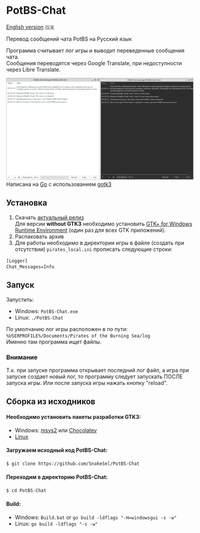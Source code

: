 # PotBS-Chat

[English version](README_EN.md) 🇬🇧

Перевод сообщений чата PotBS на Русский язык

Программа считывает лог игры и выводит переведенные сообщения чата.  
Сообщения переводятся через Google Translate, при недоступности через Libre Translate.  

![](img/potbs-chat.jpg)
Написана на [Go](https://golang.org/) с использованием [gotk3](https://github.com/gotk3/gotk3)

## Установка
1. Скачать [актуальный релиз](https://github.com/SnakeSel/PotBS-Chat/releases)  
Для версии **without GTK3** необходимо установить [GTK+ for Windows Runtime Environment](https://github.com/tschoonj/GTK-for-Windows-Runtime-Environment-Installer) (один раз для всех GTK приложений).
2. Распаковать архив
3. Для работы необходимо в директории игры в файле (создать при отсутствии) `pirates_local.ini` прописать следующие строки:
```
[Logger]
Chat_Messages=Info
```

## Запуск ##
Запустить:
- Windows: `PotBS-Chat.exe`
- Linux: `./PotBS-Chat`

По умолчанию лог игры расположен в по пути: `%USERPROFILE%/Documents/Pirates of the Burning Sea/log`  
Именно там программа ищет файлы.  

### Внимание ###
Т.к. при запуске программа открывает последний лог файл, а игра при запуске создает новый лог, то 
программу следует запускать ПОСЛЕ запуска игры. Или после запуска игры нажать кнопку "reload".

## Сборка из исходников
#### Необходимо установить пакеты разработки GTK3:
- Windows: [msys2](https://www.gtk.org/docs/installations/windows/#using-gtk-from-msys2-packages) или [Chocolatey](https://github.com/gotk3/gotk3/wiki/Installing-on-Windows)
- [Linux](https://github.com/gotk3/gotk3/wiki/Installing-on-Linux)

#### Загружаем исходный код PotBS-Chat:
```sh
$ git clone https://github.com/SnakeSel/PotBS-Chat
```
#### Переходим в директорию PotBS-Chat:
```sh
$ cd PotBS-Chat
```
#### Build:
- Windows: `Build.bat` or `go build -ldflags "-H=windowsgui -s -w"`
- Linux: `go build -ldflags "-s -w"`

